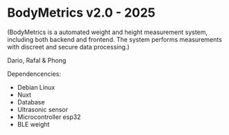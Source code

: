 # BodyMetrics v2.0 - 2025 
  (BodyMetrics is a automated weight and height measurement system, including both backend and frontend. The system performs measurements with discreet and secure data processing.)

Dario, Rafal & Phong

Dependencencies:
- Debian Linux
- Nuxt
- Database
- Ultrasonic sensor
- Microcontroller esp32
- BLE weight

